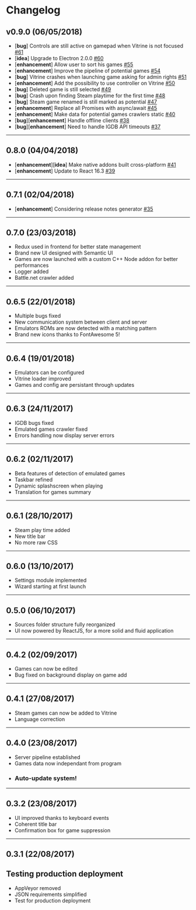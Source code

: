 # Changelog

## v0.9.0 (06/05/2018)
- [**bug**] Controls are still active on gamepad when Vitrine is not focused [#61](https://github.com/paul-roman/vitrine/issues/61)
- [**idea**] Upgrade to Electron 2.0.0 [#60](https://github.com/paul-roman/vitrine/issues/60)
- [**enhancement**] Allow user to sort his games [#55](https://github.com/paul-roman/vitrine/issues/55)
- [**enhancement**] Improve the pipeline of potential games [#54](https://github.com/paul-roman/vitrine/issues/54)
- [**bug**] Vitrine crashes when launching game asking for admin rights [#51](https://github.com/paul-roman/vitrine/issues/51)
- [**enhancement**] Add the possibility to use controller on Vitrine [#50](https://github.com/paul-roman/vitrine/issues/50)
- [**bug**] Deleted game is still selected [#49](https://github.com/paul-roman/vitrine/issues/49)
- [**bug**] Crash upon finding Steam playtime for the first time [#48](https://github.com/paul-roman/vitrine/issues/48)
- [**bug**] Steam game renamed is still marked as potential [#47](https://github.com/paul-roman/vitrine/issues/47)
- [**enhancement**] Replace all Promises with async/await [#45](https://github.com/paul-roman/vitrine/issues/45)
- [**enhancement**] Make data for potential games crawlers static [#40](https://github.com/paul-roman/vitrine/issues/40)
- [**bug**][**enhancement**] Handle offline clients [#38](https://github.com/paul-roman/vitrine/issues/38)
- [**bug**][**enhancement**] Need to handle IGDB API timeouts [#37](https://github.com/paul-roman/vitrine/issues/37)

---

## 0.8.0 (04/04/2018)
- [**enhancement**][**idea**] Make native addons built cross-platform [#41](https://github.com/paul-roman/vitrine/issues/41)
- [**enhancement**] Update to React 16.3 [#39](https://github.com/paul-roman/vitrine/issues/39)

---

## 0.7.1 (02/04/2018)
- [**enhancement**] Considering release notes generator [#35](https://github.com/paul-roman/vitrine/issues/35)

---

## 0.7.0 (23/03/2018)
- Redux used in frontend for better state management
- Brand new UI designed with Semantic UI
- Games are now launched with a custom C++ Node addon for better performances
- Logger added
- Battle.net crawler added
---

## 0.6.5 (22/01/2018)
- Multiple bugs fixed
- New communication system between client and server
- Emulators ROMs are now detected with a matching pattern
- Brand new icons thanks to FontAwesome 5!
---

## 0.6.4 (19/01/2018)
- Emulators can be configured
- Vitrine loader improved
- Games and config are persistant through updates

---

## 0.6.3 (24/11/2017)
- IGDB bugs fixed
- Emulated games crawler fixed
- Errors handling now display server errors
---

## 0.6.2 (02/11/2017)
- Beta features of detection of emulated games
- Taskbar refined
- Dynamic splashscreen when playing
- Translation for games summary
---

## 0.6.1 (28/10/2017)
- Steam play time added
- New title bar
- No more raw CSS
---

## 0.6.0 (13/10/2017)
- Settings module implemented
- Wizard starting at first launch
---

## 0.5.0 (06/10/2017)
- Sources folder structure fully reorganized
- UI now powered by ReactJS, for a more solid and fluid application
---

## 0.4.2 (02/09/2017)
- Games can now be edited
- Bug fixed on background display on game add
---

## 0.4.1 (27/08/2017)
- Steam games can now be added to Vitrine
- Language correction
---

## 0.4.0 (23/08/2017)
- Server pipeline established
- Games data now independant from program
- ### Auto-update system!
---

## 0.3.2 (23/08/2017)
- UI improved thanks to keyboard events
- Coherent title bar
- Confirmation box for game suppression
---

## 0.3.1 (22/08/2017)
## Testing production deployment
- AppVeyor removed
- JSON requirements simplified
- Test for production deployment